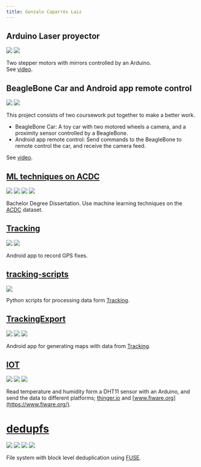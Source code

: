 ```yaml
---
title: Gonzalo Caparrós Laiz
---
```


## Arduino Laser proyector
![](https://img.shields.io/badge/-Arduino-brightgreen)
![](https://img.shields.io/badge/-Teamwork-ff69b4)

Two stepper motors with mirrors controlled by an Arduino.  
See [video](https://drive.google.com/file/d/1Wk3NjIWjeKzSvbwLjBFLrrNIiED2IcSe/view?usp=sharing).

## BeagleBone Car and Android app remote control
![](https://img.shields.io/badge/-Android-green)
![](https://img.shields.io/badge/-Teamwork-ff69b4)

This project consists of two coursework put together to make a better work.

- BeagleBone Car: A toy car with two motored wheels a camera, and a proximity sensor controlled by a BeagleBone.  
- Android app remote control: Send commands to the BeagleBone to remote control the car, and receive the camera feed.

See [video](https://www.youtube.com/watch?v=QA3LeDqKk1c).

## [ML techniques on ACDC](https://github.com/Gonzalocl/tfg)
![](https://img.shields.io/badge/-Python-blue)
![](https://img.shields.io/badge/-TensorFlow-orange)
![](https://img.shields.io/badge/-Bash-red)
![](https://img.shields.io/badge/-LaTeX-lightgrey)

Bachelor Degree Dissertation. Use machine learning techniques on the [ACDC](https://www.creatis.insa-lyon.fr/Challenge/acdc/) dataset.

## [Tracking](https://github.com/Gonzalocl/Trackin)
![](https://img.shields.io/badge/-Java-red)
![](https://img.shields.io/badge/-Android-green)

Android app to record GPS fixes.

## [tracking-scripts](https://github.com/Gonzalocl/tracking-scripts/blob/main/track_csv2kml.py)
![](https://img.shields.io/badge/-Python-blue)

Python scripts for processing data form [Tracking](#Tracking).

## [TrackingExport](https://github.com/Gonzalocl/TrackingExport)
![](https://img.shields.io/badge/-Android-green)
![](https://img.shields.io/badge/-Kotlin-blue)
![](https://img.shields.io/badge/-Bash-red)

Android app for generating maps with data from [Tracking](#Tracking).

## [IOT](https://github.com/Gonzalocl/iot)
![](https://img.shields.io/badge/-Arduino-brightgreen)
![](https://img.shields.io/badge/-Python-blue)
![](https://img.shields.io/badge/-JavaScript-red)

Read temperature and humidity form a DHT11 sensor with an Arduino,
and send the data to different platforms; [thinger.io](https://thinger.io/) and
[www.fiware.org](https://www.fiware.org/).

# [dedupfs](https://github.com/Gonzalocl/dedupfs)
![](https://img.shields.io/badge/-C-black)
![](https://img.shields.io/badge/-FUSE-pink)
![](https://img.shields.io/badge/-Bash-red)
![](https://img.shields.io/badge/-LaTeX-lightgrey)

File system with block level deduplication using [FUSE](https://en.wikipedia.org/wiki/Filesystem_in_Userspace).